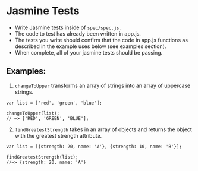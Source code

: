 # Jasmine Tests

* Write Jasmine tests inside of `spec/spec.js`.
* The code to test has already been written in app.js.
* The tests you write should confirm that the code in app.js functions as described in the example uses below (see examples section).
* When complete, all of your jasmine tests should be passing.


## Examples:

1. `changeToUpper` transforms an array of strings into an array of uppercase strings.

```
var list = ['red', 'green', 'blue'];

changeToUpper(list);
// => ['RED', 'GREEN', 'BLUE'];

```

2. `findGreatestStrength` takes in an array of objects and returns the object with the greatest strength attribute.

```
var list = [{strength: 20, name: 'A'}, {strength: 10, name: 'B'}];

findGreatestStrength(list);
//=> {strength: 20, name: 'A'}
```
